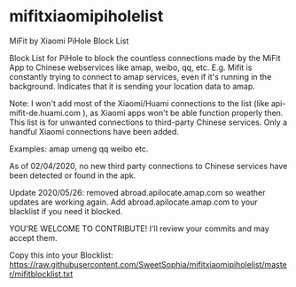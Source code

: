 # mifitxiaomipiholelist
MiFit by Xiaomi PiHole Block List

Block List for PiHole to block the countless connections made by the MiFit App to Chinese webservices like amap, weibo, qq, etc. E.g. Mifit is constantly trying to connect to amap services, even if it's running in the background. Indicates that it is sending your location data to amap.


Note: I won't add most of the Xiaomi/Huami connections to the list (like api-mifit-de.huami.com ), as Xiaomi apps won't be able function properly then. This list is for unwanted connections to third-party Chinese services. Only a handful Xiaomi connections have been added.

Examples:
amap
umeng
qq
weibo
etc.

As of 02/04/2020, no new third party connections to Chinese services have been detected or found in the apk.

Update 2020/05/26: removed abroad.apilocate.amap.com so weather updates are working again. Add abroad.apilocate.amap.com to your blacklist if you need it blocked.

YOU'RE WELCOME TO CONTRIBUTE! I'll review your commits and may accept them.

Copy this into your Blocklist:
https://raw.githubusercontent.com/SweetSophia/mifitxiaomipiholelist/master/mifitblocklist.txt

